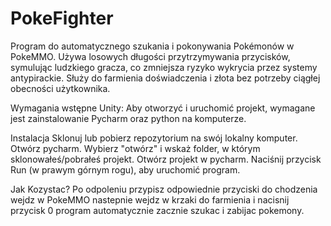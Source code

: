 # PokeFighter
Program do automatycznego szukania i pokonywania Pokémonów w PokeMMO. Używa losowych długości przytrzymywania przycisków, symulując ludzkiego gracza, co zmniejsza ryzyko wykrycia przez systemy antypirackie. Służy do farmienia doświadczenia i złota bez potrzeby ciągłej obecności użytkownika.

Wymagania wstępne Unity: Aby otworzyć i uruchomić projekt, wymagane jest zainstalowanie Pycharm oraz python na komputerze.

Instalacja Sklonuj lub pobierz repozytorium na swój lokalny komputer. Otwórz pycharm. Wybierz "otwórz" i wskaż folder, w którym sklonowałeś/pobrałeś projekt. Otwórz projekt w pycharm. Naciśnij przycisk Run (w prawym górnym rogu), aby uruchomić program.

Jak Kozystac? Po odpoleniu przypisz odpowiednie przyciski do chodzenia wejdz w PokeMMO nastepnie wejdz w krzaki do farmienia i nacisnij przycisk 0 program automatycznie zacznie szukac i zabijac pokemony.
